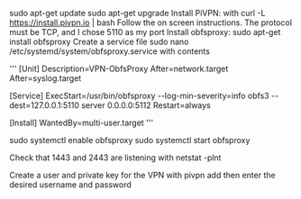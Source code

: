 sudo apt-get update
sudo apt-get upgrade
Install PiVPN: with curl -L https://install.pivpn.io | bash
Follow the on screen instructions. The protocol must be TCP, and I chose 5110 as my port
Install obfsproxy: sudo apt-get install obfsproxy
Create a service file sudo nano /etc/systemd/system/obfsproxy.service with contents

'''
[Unit]
Description=VPN-ObfsProxy
After=network.target
After=syslog.target

[Service]
ExecStart=/usr/bin/obfsproxy --log-min-severity=info obfs3 --dest=127.0.0.1:5110 server 0.0.0.0:5112
Restart=always

[Install]
WantedBy=multi-user.target
'''

sudo systemctl enable obfsproxy
sudo systemctl start obfsproxy

Check that 1443 and 2443 are listening with netstat -plnt

Create a user and private key for the VPN with pivpn add then enter the desired username and password

